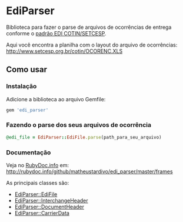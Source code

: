 # EdiParser

Biblioteca para fazer o parse de arquivos de ocorrências de entrega conforme o [padrão EDI COTIN/SETCESP](http://www.setcesp.org.br/cotin/index.asp).

Aqui você encontra a planilha com o layout do arquivo de ocorrências: http://www.setcesp.org.br/cotin/OCORENC.XLS

## Como usar

### Instalação

Adicione a biblioteca ao arquivo Gemfile:

```ruby
gem 'edi_parser'
```

### Fazendo o parse dos seus arquivos de ocorrência

```ruby
@edi_file = EdiParser::EdiFile.parse(path_para_seu_arquivo)
```

### Documentação

Veja no [RubyDoc.info](http://rubydoc.info) em: http://rubydoc.info/github/matheustardivo/edi_parser/master/frames

As principais classes são:
* [EdiParser::EdiFile](http://rubydoc.info/github/matheustardivo/edi_parser/master/EdiParser/EdiFile)
* [EdiParser::InterchangeHeader](http://rubydoc.info/github/matheustardivo/edi_parser/master/EdiParser/InterchangeHeader)
* [EdiParser::DocumentHeader](http://rubydoc.info/github/matheustardivo/edi_parser/master/EdiParser/DocumentHeader)
* [EdiParser::CarrierData](http://rubydoc.info/github/matheustardivo/edi_parser/master/EdiParser/CarrierData)
